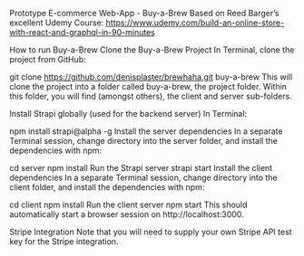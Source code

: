 Prototype E-commerce Web-App - Buy-a-Brew
Based on Reed Barger’s excellent Udemy Course: https://www.udemy.com/build-an-online-store-with-react-and-graphql-in-90-minutes

How to run Buy-a-Brew
Clone the Buy-a-Brew Project
In Terminal, clone the project from GitHub:

git clone https://github.com/denisplaster/brewhaha.git buy-a-brew
This will clone the project into a folder called buy-a-brew, the project folder. Within this folder, you will find (amongst others), the client and server sub-folders.

Install Strapi globally (used for the backend server)
In Terminal:

npm install strapi@alpha -g
Install the server dependencies
In a separate Terminal session, change directory into the server folder, and install the dependencies with npm:

cd server
npm install
Run the Strapi server
strapi start
Install the client dependencies
In a separate Terminal session, change directory into the client folder, and install the dependencies with npm:

cd client
npm install
Run the client server
npm start
This should automatically start a browser session on http://localhost:3000.

Stripe Integration
Note that you will need to supply your own Stripe API test key for the Stripe integration.

